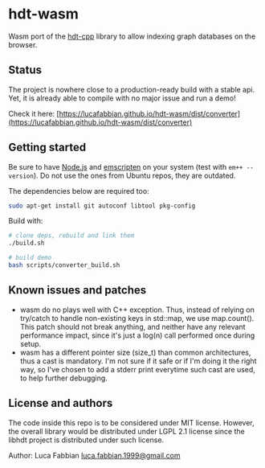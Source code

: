 # hdt-wasm

Wasm port of the [hdt-cpp](https://github.com/rdfhdt/hdt-cpp) library to allow indexing graph databases on the browser.

## Status
The project is nowhere close to a production-ready build with a stable api.
Yet, it is already able to compile with no major issue and run a demo!

Check it here: [https://lucafabbian.github.io/hdt-wasm/dist/converter](https://lucafabbian.github.io/hdt-wasm/dist/converter)




## Getting started

Be sure to have [Node.js](https://nodejs.org/en/download/) and [emscripten](https://emscripten.org/docs/getting_started/downloads.html) on your system (test with `em++ --version`). Do not use the ones from Ubuntu repos, they are outdated.

The dependencies below are required too:
```bash
sudo apt-get install git autoconf libtool pkg-config
```

Build with:
```bash
# clone deps, rebuild and link them 
./build.sh

# build demo
bash scripts/converter_build.sh

```

## Known issues and patches
- wasm do no plays well with C++ exception. Thus, instead of relying on try/catch to handle non-existing keys in std::map, we use map.count(). This patch should not break anything, and neither have any relevant performance impact, since it's just a log(n) call performed once during setup.
- wasm has a different pointer size (size_t) than common architectures, thus a cast is mandatory. I'm not sure if it safe or if I'm doing it the right way, so I've chosen to add a stderr print everytime such cast are used, to help further debugging.



## License and authors
The code inside this repo is to be considered under MIT license. However, the overall library would be distributed under LGPL 2.1 license since the libhdt project is distributed under such license.

Author: Luca Fabbian <luca.fabbian.1999@gmail.com>
